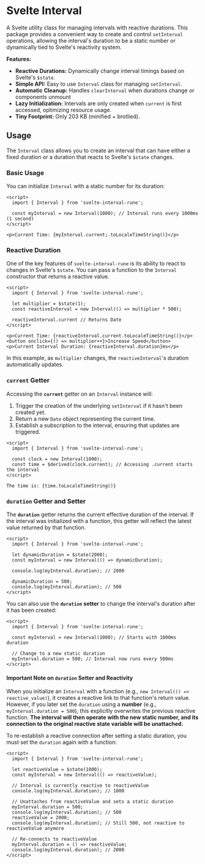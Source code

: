 # Svelte Interval

A Svelte utility class for managing intervals with reactive durations. This package provides a convenient way to create and control `setInterval` operations, allowing the interval's duration to be a static number or dynamically tied to Svelte's reactivity system.

**Features:**

- **Reactive Durations:** Dynamically change interval timings based on Svelte's `$state`.
- **Simple API:** Easy to use `Interval` class for managing `setInterval`.
- **Automatic Cleanup:** Handles `clearInterval` when durations change or components unmount
- **Lazy Initialization:** Intervals are only created when `current` is first accessed, optimizing resource usage.
- **Tiny Footprint:** Only 203 KB (minified + brotlied).

## Usage

The `Interval` class allows you to create an interval that can have either a fixed duration or a duration that reacts to Svelte's `$state` changes.

### Basic Usage

You can initialize `Interval` with a static number for its duration:

```svelte
<script>
  import { Interval } from 'svelte-interval-rune';

  const myInterval = new Interval(1000); // Interval runs every 1000ms (1 second)
</script>

<p>Current Time: {myInterval.current;.toLocaleTimeString()}</p>
```

### Reactive Duration

One of the key features of `svelte-interval-rune` is its ability to react to changes in Svelte's `$state`. You can pass a function to the `Interval` constructor that returns a reactive value.

```svelte
<script>
  import { Interval } from 'svelte-interval-rune';

  let multiplier = $state(1);
  const reactiveInterval = new Interval(() => multiplier * 500);

  reactiveInterval.current // Returns Date
</script>

<p>Current Time: {reactiveInterval.current.toLocaleTimeString()}</p>
<button onclick={() => multiplier++}>Increase Speed</button>
<p>Current Interval Duration: {reactiveInterval.duration}ms</p>
```

In this example, as `multiplier` changes, the `reactiveInterval`'s duration automatically updates.

### `current` Getter

Accessing the **`current`** getter on an `Interval` instance will:

1.  Trigger the creation of the underlying `setInterval` if it hasn't been created yet.
2.  Return a new `Date` object representing the current time.
3.  Establish a subscription to the interval, ensuring that updates are triggered.

<!-- end list -->

```svelte
<script>
  import { Interval } from 'svelte-interval-rune';

  const clock = new Interval(1000);
  const time = $derived(clock.current); // Accessing .current starts the interval
</script>

The time is: {time.toLocaleTimeString()}
```

### `duration` Getter and Setter

The **`duration`** getter returns the current effective duration of the interval. If the interval was initialized with a function, this getter will reflect the latest value returned by that function.

```svelte
<script>
  import { Interval } from 'svelte-interval-rune';

  let dynamicDuration = $state(2000);
  const myInterval = new Interval(() => dynamicDuration);

  console.log(myInterval.duration); // 2000

  dynamicDuration = 500;
  console.log(myInterval.duration); // 500
</script>
```

You can also use the **`duration` setter** to change the interval's duration after it has been created:

```svelte
<script>
  import { Interval } from 'svelte-interval-rune';

  const myInterval = new Interval(1000); // Starts with 1000ms duration

  // Change to a new static duration
  myInterval.duration = 500; // Interval now runs every 500ms
</script>
```

#### Important Note on `duration` Setter and Reactivity

When you initialize an `Interval` with a function (e.g., `new Interval(() => reactive_value)`), it creates a reactive link to that function's return value. However, if you later set the `duration` using a **number** (e.g., `myInterval.duration = 500`), this explicitly overwrites the previous reactive function. **The interval will then operate with the new static number, and its connection to the original reactive state variable will be unattached.**

To re-establish a reactive connection after setting a static duration, you must set the `duration` again with a function:

```svelte
<script>
  import { Interval } from 'svelte-interval-rune';

  let reactiveValue = $state(1000);
  const myInterval = new Interval(() => reactiveValue);

  // Interval is currently reactive to reactiveValue
  console.log(myInterval.duration); // 1000

  // Unattaches from reactiveValue and sets a static duration
  myInterval.duration = 500;
  console.log(myInterval.duration); // 500
  reactiveValue = 2000;
  console.log(myInterval.duration); // Still 500, not reactive to reactiveValue anymore

  // Re-connects to reactiveValue
  myInterval.duration = () => reactiveValue;
  console.log(myInterval.duration); // 2000
</script>
```
